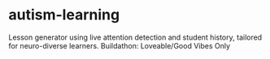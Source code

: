 # autism-learning
Lesson generator using live attention detection and student history, tailored for neuro-diverse learners. Buildathon: Loveable/Good Vibes Only

